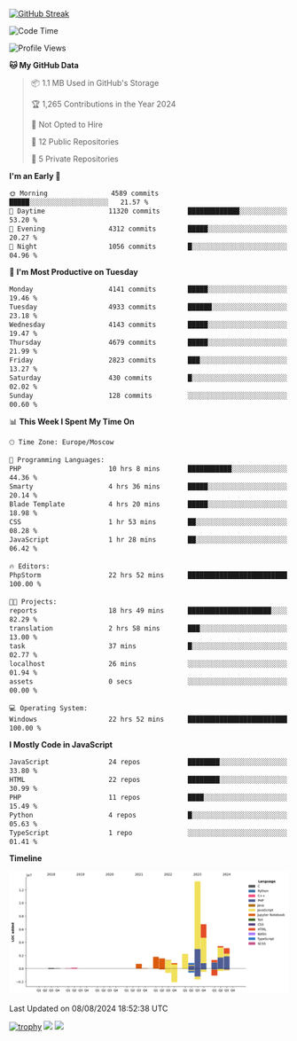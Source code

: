 [![GitHub Streak](https://github-readme-streak-stats.herokuapp.com/?user=yogik10)](https://git.io/streak-stats)
<!--START_SECTION:waka-->
![Code Time](http://img.shields.io/badge/Code%20Time-764%20hrs%2045%20mins-blue)

![Profile Views](http://img.shields.io/badge/Profile%20Views-0-blue)

**🐱 My GitHub Data** 

> 📦 1.1 MB Used in GitHub's Storage 
 > 
> 🏆 1,265 Contributions in the Year 2024
 > 
> 🚫 Not Opted to Hire
 > 
> 📜 12 Public Repositories 
 > 
> 🔑 5 Private Repositories 
 > 
**I'm an Early 🐤** 

```text
🌞 Morning                4589 commits        █████░░░░░░░░░░░░░░░░░░░░   21.57 % 
🌆 Daytime                11320 commits       █████████████░░░░░░░░░░░░   53.20 % 
🌃 Evening                4312 commits        █████░░░░░░░░░░░░░░░░░░░░   20.27 % 
🌙 Night                  1056 commits        █░░░░░░░░░░░░░░░░░░░░░░░░   04.96 % 
```
📅 **I'm Most Productive on Tuesday** 

```text
Monday                   4141 commits        █████░░░░░░░░░░░░░░░░░░░░   19.46 % 
Tuesday                  4933 commits        ██████░░░░░░░░░░░░░░░░░░░   23.18 % 
Wednesday                4143 commits        █████░░░░░░░░░░░░░░░░░░░░   19.47 % 
Thursday                 4679 commits        █████░░░░░░░░░░░░░░░░░░░░   21.99 % 
Friday                   2823 commits        ███░░░░░░░░░░░░░░░░░░░░░░   13.27 % 
Saturday                 430 commits         █░░░░░░░░░░░░░░░░░░░░░░░░   02.02 % 
Sunday                   128 commits         ░░░░░░░░░░░░░░░░░░░░░░░░░   00.60 % 
```


📊 **This Week I Spent My Time On** 

```text
🕑︎ Time Zone: Europe/Moscow

💬 Programming Languages: 
PHP                      10 hrs 8 mins       ███████████░░░░░░░░░░░░░░   44.36 % 
Smarty                   4 hrs 36 mins       █████░░░░░░░░░░░░░░░░░░░░   20.14 % 
Blade Template           4 hrs 20 mins       █████░░░░░░░░░░░░░░░░░░░░   18.98 % 
CSS                      1 hr 53 mins        ██░░░░░░░░░░░░░░░░░░░░░░░   08.28 % 
JavaScript               1 hr 28 mins        ██░░░░░░░░░░░░░░░░░░░░░░░   06.42 % 

🔥 Editors: 
PhpStorm                 22 hrs 52 mins      █████████████████████████   100.00 % 

🐱‍💻 Projects: 
reports                  18 hrs 49 mins      █████████████████████░░░░   82.29 % 
translation              2 hrs 58 mins       ███░░░░░░░░░░░░░░░░░░░░░░   13.00 % 
task                     37 mins             █░░░░░░░░░░░░░░░░░░░░░░░░   02.77 % 
localhost                26 mins             ░░░░░░░░░░░░░░░░░░░░░░░░░   01.94 % 
assets                   0 secs              ░░░░░░░░░░░░░░░░░░░░░░░░░   00.00 % 

💻 Operating System: 
Windows                  22 hrs 52 mins      █████████████████████████   100.00 % 
```

**I Mostly Code in JavaScript** 

```text
JavaScript               24 repos            ████████░░░░░░░░░░░░░░░░░   33.80 % 
HTML                     22 repos            ████████░░░░░░░░░░░░░░░░░   30.99 % 
PHP                      11 repos            ████░░░░░░░░░░░░░░░░░░░░░   15.49 % 
Python                   4 repos             █░░░░░░░░░░░░░░░░░░░░░░░░   05.63 % 
TypeScript               1 repo              ░░░░░░░░░░░░░░░░░░░░░░░░░   01.41 % 
```



**Timeline**

![Lines of Code chart](https://raw.githubusercontent.com/Yogik10/Yogik10/main/assets/bar_graph.png)


 Last Updated on 08/08/2024 18:52:38 UTC
<!--END_SECTION:waka-->
[![trophy](https://github-profile-trophy.vercel.app/?username=yogik10)](https://github.com/ryo-ma/github-profile-trophy)
![](https://github-profile-summary-cards.vercel.app/api/cards/profile-details?username=yogik10&theme=solarized_dark)
![](https://github-profile-summary-cards.vercel.app/api/cards/most-commit-language?username=yogik10&theme=solarized_dark)


